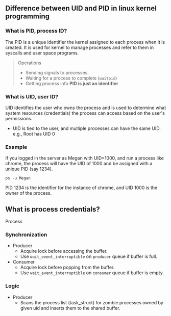 ## Difference between UID and PID in linux kernel programming
### What is PID, process ID?
The PID is a unique identifier the kernel assigned to each process when it is created.
It is used for kernel to manage processes and refer to them in syscalls and user space programs.
> Operations
> - Sending signals to processes.
> - Waiting for a process to complete (`waitpid`)
> - Getting process info
**PID is just an identifier**

### What is UID, user ID?
UID identifies the user who owns the process and is used to determine what system resources (credentials) the process can access based on the user's permissions.
- UID is tied to the user, and multiple processes can have the same UID.
e.g., Root has UID 0

### Example
If you logged in the server as Megan with UID=1000, and run a process like chrome, the process will have the UID of 1000 and be assigned with a unique PID (say 1234).
```
ps -u Megan
```
PID 1234 is the identifier for the instance of chrome, and UID 1000 is the owner of the process.

## What is process credentials?
Process 

### Synchronization
- Producer
    - Acquire lock before accessing the buffer.
    - Use `wait_event_interruptible` on `producer` queue if buffer is full.
- Consumer
    - Acquire lock before popping from the buffer.
    - Use `wait_event_interruptible` on `consumer` queue if buffer is empty.

### Logic
- Producer
    - Scans the process list (task_struct) for zombie processes owned by given uid and inserts them to the shared buffer.
